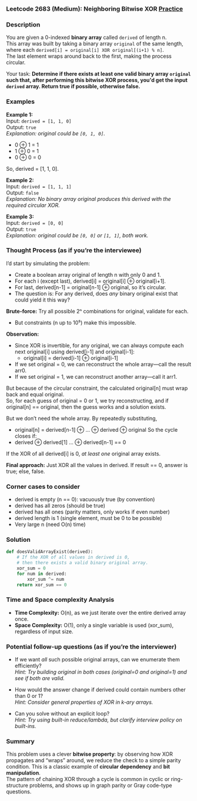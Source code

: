 ### Leetcode 2683 (Medium): Neighboring Bitwise XOR [Practice](https://leetcode.com/problems/neighboring-bitwise-xor)

### Description  
You are given a 0-indexed **binary array** called `derived` of length n.  
This array was built by taking a binary array `original` of the same length, where each `derived[i] = original[i] XOR original[(i+1) % n]`.  
The last element wraps around back to the first, making the process circular.

Your task: **Determine if there exists at least one valid binary array `original` such that, after performing this bitwise XOR process, you'd get the input `derived` array. Return true if possible, otherwise false.**

### Examples  

**Example 1:**  
Input: `derived = [1, 1, 0]`  
Output: `true`  
*Explanation: original could be `[0, 1, 0]`.*

- 0 ⊕ 1 = 1
- 1 ⊕ 0 = 1
- 0 ⊕ 0 = 0

So, derived = [1, 1, 0].

**Example 2:**  
Input: `derived = [1, 1, 1]`  
Output: `false`  
*Explanation: No binary array original produces this derived with the required circular XOR.*

**Example 3:**  
Input: `derived = [0, 0]`  
Output: `true`  
*Explanation: original could be `[0, 0]` or `[1, 1]`, both work.*

### Thought Process (as if you’re the interviewee)  

I’d start by simulating the problem:

- Create a boolean array original of length n with only 0 and 1.
- For each i (except last), derived[i] = original[i] ⊕ original[i+1].
- For last, derived[n-1] = original[n-1] ⊕ original, so it’s circular.
- The question is: For any derived, does *any* binary original exist that could yield it this way?

**Brute-force:** Try all possible 2ⁿ combinations for original, validate for each.  
- But constraints (n up to 10⁵) make this impossible.

**Observation:**
- Since XOR is invertible, for any original, we can always compute each next original[i] using derived[i-1] and original[i-1]:
    - original[i] = derived[i-1] ⊕ original[i-1]
- If we set original = 0, we can reconstruct the whole array—call the result arr0.
- If we set original = 1, we can reconstruct another array—call it arr1.

But because of the circular constraint, the calculated original[n] must wrap back and equal original.  
So, for each guess of original = 0 or 1, we try reconstructing, and if original[n] == original, then the guess works and a solution exists.

But we don’t need the whole array.
By repeatedly substituting,
- original[n] = derived[n-1] ⊕ ... ⊕ derived ⊕ original
So the cycle closes if:
- derived ⊕ derived[1] ... ⊕ derived[n-1] == 0

If the XOR of all derived[i] is 0, *at least one* original array exists.

**Final approach:** Just XOR all the values in derived. If result == 0, answer is true; else, false.

### Corner cases to consider  
- derived is empty (n == 0): vacuously true (by convention)
- derived has all zeros (should be true)
- derived has all ones (parity matters, only works if even number)
- derived length is 1 (single element, must be 0 to be possible)
- Very large n (need O(n) time)

### Solution

```python
def doesValidArrayExist(derived):
    # If the XOR of all values in derived is 0,
    # then there exists a valid binary original array.
    xor_sum = 0
    for num in derived:
        xor_sum ^= num
    return xor_sum == 0
```

### Time and Space complexity Analysis  

- **Time Complexity:** O(n), as we just iterate over the entire derived array once.
- **Space Complexity:** O(1), only a single variable is used (xor_sum), regardless of input size.

### Potential follow-up questions (as if you’re the interviewer)  

- If we want *all* such possible original arrays, can we enumerate them efficiently?  
  *Hint: Try building original in both cases (original=0 and original=1) and see if both are valid.*

- How would the answer change if derived could contain numbers other than 0 or 1?  
  *Hint: Consider general properties of XOR in k-ary arrays.*

- Can you solve without an explicit loop?  
  *Hint: Try using built-in reduce/lambda, but clarify interview policy on built-ins.*

### Summary
This problem uses a clever **bitwise property**: by observing how XOR propagates and “wraps” around, we reduce the check to a simple parity condition. This is a classic example of **circular dependency** and **bit manipulation**.  
The pattern of chaining XOR through a cycle is common in cyclic or ring-structure problems, and shows up in graph parity or Gray code-type questions.